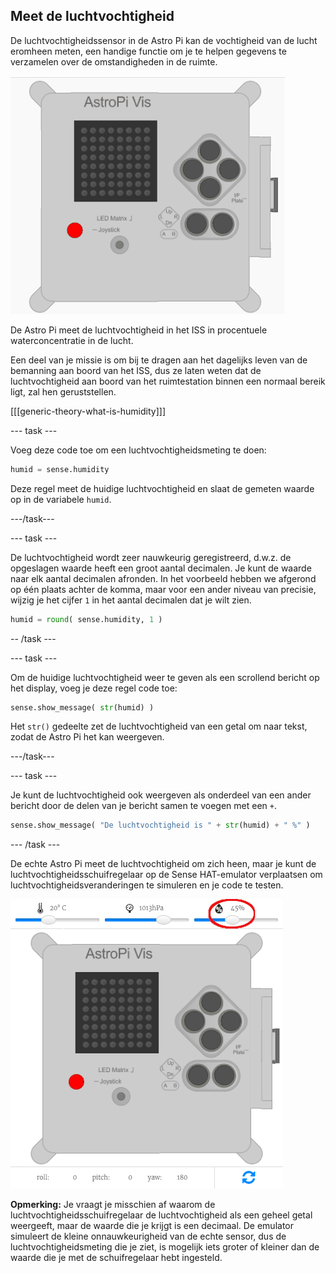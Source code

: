 ## Meet de luchtvochtigheid

De luchtvochtigheidssensor in de Astro Pi kan de vochtigheid van de lucht eromheen meten, een handige functie om je te helpen gegevens te verzamelen over de omstandigheden in de ruimte.

![Bericht over de luchtvochtigheid](images/degrees-message.gif)

De Astro Pi meet de luchtvochtigheid in het ISS in procentuele waterconcentratie in de lucht.

Een deel van je missie is om bij te dragen aan het dagelijks leven van de bemanning aan boord van het ISS, dus ze laten weten dat de luchtvochtigheid aan boord van het ruimtestation binnen een normaal bereik ligt, zal hen geruststellen.

[[[generic-theory-what-is-humidity]]]

\--- task \---

Voeg deze code toe om een luchtvochtigheidsmeting te doen:

```python
humid = sense.humidity
```

Deze regel meet de huidige luchtvochtigheid en slaat de gemeten waarde op in de variabele `humid`.

\---/task\---

\--- task \---

De luchtvochtigheid wordt zeer nauwkeurig geregistreerd, d.w.z. de opgeslagen waarde heeft een groot aantal decimalen. Je kunt de waarde naar elk aantal decimalen afronden. In het voorbeeld hebben we afgerond op één plaats achter de komma, maar voor een ander niveau van precisie, wijzig je het cijfer `1` in het aantal decimalen dat je wilt zien.

```python
humid = round( sense.humidity, 1 )
```

-- /task \---

\--- task \---

Om de huidige luchtvochtigheid weer te geven als een scrollend bericht op het display, voeg je deze regel code toe:

```python
sense.show_message( str(humid) )
```

Het `str()` gedeelte zet de luchtvochtigheid van een getal om naar tekst, zodat de Astro Pi het kan weergeven.

\---/task\---

\--- task \---

Je kunt de luchtvochtigheid ook weergeven als onderdeel van een ander bericht door de delen van je bericht samen te voegen met een `+`.

```python
sense.show_message( "De luchtvochtigheid is " + str(humid) + " %" )
```

\--- /task \---

De echte Astro Pi meet de luchtvochtigheid om zich heen, maar je kunt de luchtvochtigheidsschuifregelaar op de Sense HAT-emulator verplaatsen om luchtvochtigheidsveranderingen te simuleren en je code te testen.

![Luchtvochtigheidsschuifregelaar](images/humidity-slider.png)

**Opmerking:** Je vraagt ​​je misschien af ​​waarom de luchtvochtigheidsschuifregelaar de luchtvochtigheid als een geheel getal weergeeft, maar de waarde die je krijgt is een decimaal. De emulator simuleert de kleine onnauwkeurigheid van de echte sensor, dus de luchtvochtigheidsmeting die je ziet, is mogelijk iets groter of kleiner dan de waarde die je met de schuifregelaar hebt ingesteld.
